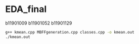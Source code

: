 # EDA_final

b11901009 b11901052 b11901129

```bash
g++ kmean.cpp MBFFgeneration.cpp classes.cpp -o kmean.out
./kmean.out
```
